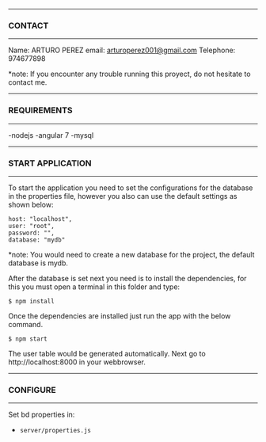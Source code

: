
--------------
### CONTACT
--------------
Name:  ARTURO PEREZ
email: arturoperez001@gmail.com
Telephone: 974677898

*note: If you encounter any trouble running this proyect, do not hesitate to contact me.

--------------
### REQUIREMENTS
--------------

-nodejs
-angular 7
-mysql

--------------
### START APPLICATION
--------------

To start the application you need to set the configurations for the database in the properties file, however you also can use
the default settings as shown below:

    host: "localhost",
    user: "root",
    password: "",
    database: "mydb"  

*note: You would need to create a new database for the project, the default database is mydb.

After the database is set next you need is to install the dependencies, for this you must open a terminal in this folder and type:

``` 
$ npm install

``` 

Once the dependencies are installed just run the app with the below command.
```
$ npm start

```

The user table would be generated automatically. Next go to http://localhost:8000 in your webbrowser.

--------------
### CONFIGURE
--------------

Set bd properties in:
* `server/properties.js`


